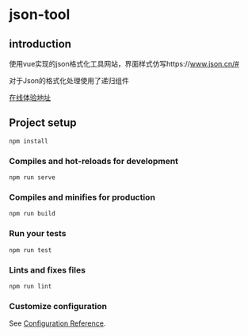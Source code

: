 # json-tool
## introduction

使用vue实现的json格式化工具网站，界面样式仿写https://www.json.cn/#  
  
对于Json的格式化处理使用了递归组件  
  
[在线体验地址](http://129.204.72.122/jsonTool/#/JsonTool)

## Project setup
```
npm install
```

### Compiles and hot-reloads for development
```
npm run serve
```

### Compiles and minifies for production
```
npm run build
```

### Run your tests
```
npm run test
```

### Lints and fixes files
```
npm run lint
```

### Customize configuration
See [Configuration Reference](https://cli.vuejs.org/config/).
